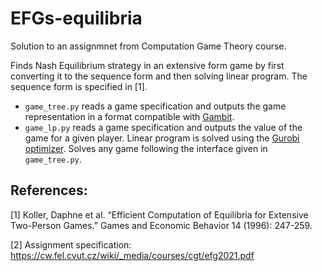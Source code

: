 # EFGs-equilibria


Solution to an assignmnet from Computation Game Theory course.

Finds Nash Equilibrium strategy in an extensive form game by first converting it to the sequence form and then solving linear program.
The sequence form is specified in [1].

* `game_tree.py` reads a game specification and outputs the game representation in a format compatible with [Gambit](http://www.gambit-project.org/).
* `game_lp.py` reads a game specification and outputs the value of the game for a given player. Linear program is solved using the [Gurobi optimizer](https://www.gurobi.com/). Solves any game following the interface given in `game_tree.py`.

## References:
[1] Koller, Daphne et al. “Efficient Computation of Equilibria for Extensive Two-Person Games.” Games and Economic Behavior 14 (1996): 247-259.

[2] Assignment specification: https://cw.fel.cvut.cz/wiki/_media/courses/cgt/efg2021.pdf
